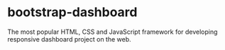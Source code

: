 bootstrap-dashboard
===================

The most popular HTML, CSS and JavaScript framework for developing responsive dashboard project on the web.
